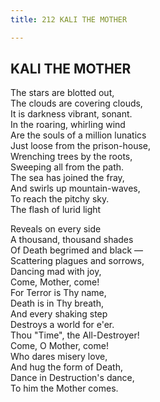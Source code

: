 ```yaml
---
title: 212 KALI THE MOTHER

---
```

  

## KALI THE MOTHER

  The stars are blotted out,  
                       The clouds are covering clouds,  
         It is darkness vibrant, sonant.  
                 In the roaring, whirling wind  
             Are the souls of a million lunatics  
                         Just loose from the prison-house,  
        Wrenching trees by the roots,  
               Sweeping all from the path.  
     The sea has joined the fray,  
                     And swirls up mountain-waves,  
 To reach the pitchy sky.  
      The flash of lurid light

Reveals on every side  
                   A thousand, thousand shades  
             Of Death begrimed and black —  
                      Scattering plagues and sorrows,  
Dancing mad with joy,  
        Come, Mother, come!  
For Terror is Thy name,  
        Death is in Thy breath,  
And every shaking step  
             Destroys a world for e'er.  
            Thou "Time", the All-Destroyer!  
           Come, O Mother, come!  
Who dares misery love,  
               And hug the form of Death,  
        Dance in Destruction's dance,  
             To him the Mother comes.